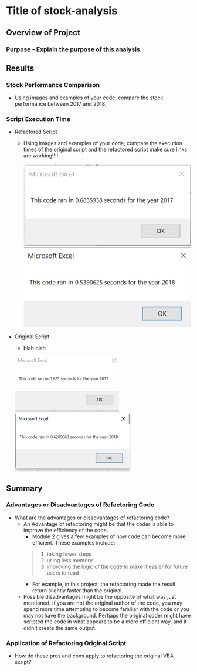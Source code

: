 # **Title of stock-analysis**

## **Overview of Project**
### Purpose - Explain the purpose of this analysis.

## **Results**
### Stock Performance Comparison
- Using images and examples of your code, compare the stock performance between 2017 and 2018, 
### Script Execution Time
  - Refactored Script
    - Using images and examples of your code, compare the execution times of the original script and the refactored script make sure links are working!!!!
    
      ![VBA_Challenge_2017](Resources/VBA_Challenge_2017.png)
      ![VBA_Challenge_2018](Resources/VBA_Challenge_2018.PNG)
  
  - Original Script 
    -  blah blah 
  
      ![Original_2017](Resources/Original_2017.PNG)
      ![Original_2018](Resources/Original_2018.PNG)
  
## **Summary**
### Advantages or Disadvantages of Refactoring Code
- What are the advantages or disadvantages of refactoring code?
  - An Advantage of refactoring might be that the coder is able to improve the efficiency of the code.  
    -  Module 2 gives a few examples of how code can become more efficient. These examples include:  
    > 1. taking fewer steps
    > 2. using less memory
    > 3. improving the logic of the code to make it easier for future users to read
    -  For example, in this project, the refactoring made the result return slightly faster than the original.
  - Possible disadvantages might be the opposite of what was just mentioned.  If you are not the original author of the code, you may spend more time attempting to become familiar with the code or you may not have the background.  Perhaps the original coder might have scripted the code in what appears to be a more efficient way, and it didn't create the same output.
### Application of Refactoring Original Script
- How do these pros and cons apply to refactoring the original VBA script?
